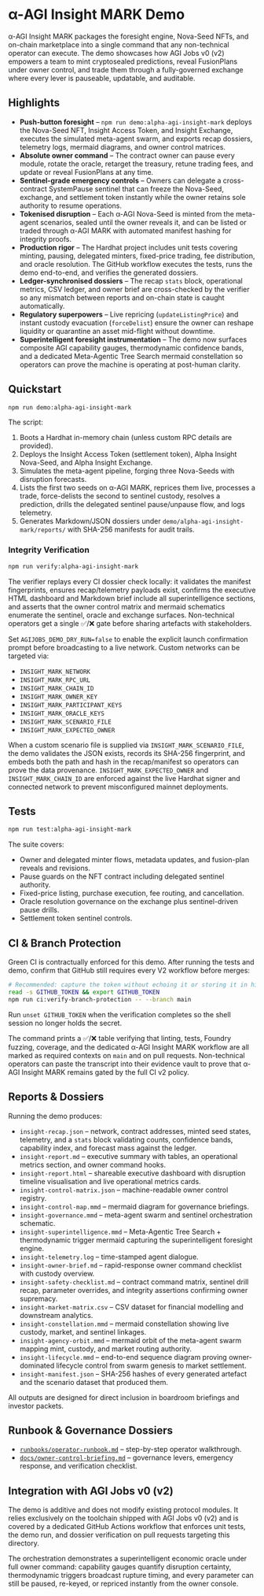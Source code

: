 # α-AGI Insight MARK Demo

α-AGI Insight MARK packages the foresight engine, Nova-Seed NFTs, and on-chain marketplace into a single command that any non-technical operator can execute. The demo showcases how AGI Jobs v0 (v2) empowers a team to mint cryptosealed predictions, reveal FusionPlans under owner control, and trade them through a fully-governed exchange where every lever is pauseable, updatable, and auditable.

## Highlights

- **Push-button foresight** – `npm run demo:alpha-agi-insight-mark` deploys the Nova-Seed NFT, Insight Access Token, and Insight Exchange, executes the simulated meta-agent swarm, and exports recap dossiers, telemetry logs, mermaid diagrams, and owner control matrices.
- **Absolute owner command** – The contract owner can pause every module, rotate the oracle, retarget the treasury, retune trading fees, and update or reveal FusionPlans at any time.
- **Sentinel-grade emergency controls** – Owners can delegate a cross-contract SystemPause sentinel that can freeze the Nova-Seed, exchange, and settlement token instantly while the owner retains sole authority to resume operations.
- **Tokenised disruption** – Each α-AGI Nova-Seed is minted from the meta-agent scenarios, sealed until the owner reveals it, and can be listed or traded through α-AGI MARK with automated manifest hashing for integrity proofs.
- **Production rigor** – The Hardhat project includes unit tests covering minting, pausing, delegated minters, fixed-price trading, fee distribution, and oracle resolution. The GitHub workflow executes the tests, runs the demo end-to-end, and verifies the generated dossiers.
- **Ledger-synchronised dossiers** – The recap `stats` block, operational metrics, CSV ledger, and owner brief are cross-checked by the verifier so any mismatch between reports and on-chain state is caught automatically.
- **Regulatory superpowers** – Live repricing (`updateListingPrice`) and instant custody evacuation (`forceDelist`) ensure the owner can reshape liquidity or quarantine an asset mid-flight without downtime.
- **Superintelligent foresight instrumentation** – The demo now surfaces composite AGI capability gauges, thermodynamic confidence bands, and a dedicated Meta-Agentic Tree Search mermaid constellation so operators can prove the machine is operating at post-human clarity.

## Quickstart

```bash
npm run demo:alpha-agi-insight-mark
```

The script:

1. Boots a Hardhat in-memory chain (unless custom RPC details are provided).
2. Deploys the Insight Access Token (settlement token), Alpha Insight Nova-Seed, and Alpha Insight Exchange.
3. Simulates the meta-agent pipeline, forging three Nova-Seeds with disruption forecasts.
4. Lists the first two seeds on α-AGI MARK, reprices them live, processes a trade, force-delists the second to sentinel custody, resolves a prediction, drills the delegated sentinel pause/unpause flow, and logs telemetry.
5. Generates Markdown/JSON dossiers under `demo/alpha-agi-insight-mark/reports/` with SHA-256 manifests for audit trails.

### Integrity Verification

```bash
npm run verify:alpha-agi-insight-mark
```

The verifier replays every CI dossier check locally: it validates the manifest fingerprints, ensures recap/telemetry payloads
exist, confirms the executive HTML dashboard and Markdown brief include all superintelligence sections, and asserts that the
owner control matrix and mermaid schematics enumerate the sentinel, oracle and exchange surfaces. Non-technical operators get a
single ✅/❌ gate before sharing artefacts with stakeholders.

Set `AGIJOBS_DEMO_DRY_RUN=false` to enable the explicit launch confirmation prompt before broadcasting to a live network. Custom networks can be targeted via:

- `INSIGHT_MARK_NETWORK`
- `INSIGHT_MARK_RPC_URL`
- `INSIGHT_MARK_CHAIN_ID`
- `INSIGHT_MARK_OWNER_KEY`
- `INSIGHT_MARK_PARTICIPANT_KEYS`
- `INSIGHT_MARK_ORACLE_KEYS`
- `INSIGHT_MARK_SCENARIO_FILE`
- `INSIGHT_MARK_EXPECTED_OWNER`

When a custom scenario file is supplied via `INSIGHT_MARK_SCENARIO_FILE`, the demo validates the JSON exists, records its SHA-256 fingerprint, and embeds both the path and hash in the recap/manifest so operators can prove the data provenance. `INSIGHT_MARK_EXPECTED_OWNER` and `INSIGHT_MARK_CHAIN_ID` are enforced against the live Hardhat signer and connected network to prevent misconfigured mainnet deployments.

## Tests

```bash
npm run test:alpha-agi-insight-mark
```

The suite covers:

- Owner and delegated minter flows, metadata updates, and fusion-plan reveals and revisions.
- Pause guards on the NFT contract including delegated sentinel authority.
- Fixed-price listing, purchase execution, fee routing, and cancellation.
- Oracle resolution governance on the exchange plus sentinel-driven pause drills.
- Settlement token sentinel controls.

## CI & Branch Protection

Green CI is contractually enforced for this demo. After running the tests and demo, confirm that GitHub still requires every V2
workflow before merges:

```bash
# Recommended: capture the token without echoing it or storing it in history
read -s GITHUB_TOKEN && export GITHUB_TOKEN
npm run ci:verify-branch-protection -- --branch main
```

Run `unset GITHUB_TOKEN` when the verification completes so the shell session no longer holds the secret.

The command prints a ✅/❌ table verifying that linting, tests, Foundry fuzzing, coverage, and the dedicated α-AGI Insight MARK
workflow are all marked as required contexts on `main` and on pull requests. Non-technical operators can paste the transcript
into their evidence vault to prove that α-AGI Insight MARK remains gated by the full CI v2 policy.

## Reports & Dossiers

Running the demo produces:

- `insight-recap.json` – network, contract addresses, minted seed states, telemetry, and a `stats` block validating counts,
  confidence bands, capability index, and forecast mass against the ledger.
- `insight-report.md` – executive summary with tables, an operational metrics section, and owner command hooks.
- `insight-report.html` – shareable executive dashboard with disruption timeline visualisation and live operational metrics cards.
- `insight-control-matrix.json` – machine-readable owner control registry.
- `insight-control-map.mmd` – mermaid diagram for governance briefings.
- `insight-governance.mmd` – meta-agent swarm and sentinel orchestration schematic.
- `insight-superintelligence.mmd` – Meta-Agentic Tree Search + thermodynamic trigger mermaid capturing the superintelligent foresight engine.
- `insight-telemetry.log` – time-stamped agent dialogue.
- `insight-owner-brief.md` – rapid-response owner command checklist with custody overview.
- `insight-safety-checklist.md` – contract command matrix, sentinel drill recap, parameter overrides, and integrity assertions confirming owner supremacy.
- `insight-market-matrix.csv` – CSV dataset for financial modelling and downstream analytics.
- `insight-constellation.mmd` – mermaid constellation showing live custody, market, and sentinel linkages.
- `insight-agency-orbit.mmd` – mermaid orbit of the meta-agent swarm mapping mint, custody, and market routing authority.
- `insight-lifecycle.mmd` – end-to-end sequence diagram proving owner-dominated lifecycle control from swarm genesis to market settlement.
- `insight-manifest.json` – SHA-256 hashes of every generated artefact and the scenario dataset that produced them.

All outputs are designed for direct inclusion in boardroom briefings and investor packets.

## Runbook & Governance Dossiers

- [`runbooks/operator-runbook.md`](runbooks/operator-runbook.md) – step-by-step operator walkthrough.
- [`docs/owner-control-briefing.md`](docs/owner-control-briefing.md) – governance levers, emergency response, and verification checklist.

## Integration with AGI Jobs v0 (v2)

The demo is additive and does not modify existing protocol modules. It relies exclusively on the toolchain shipped with AGI Jobs v0 (v2) and is covered by a dedicated GitHub Actions workflow that enforces unit tests, the demo run, and dossier verification on pull requests targeting this directory.

The orchestration demonstrates a superintelligent economic oracle under full owner command: capability gauges quantify disruption certainty, thermodynamic triggers broadcast rupture timing, and every parameter can still be paused, re-keyed, or repriced instantly from the owner console.
